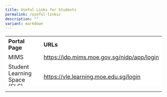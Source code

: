 ```yaml
---
title: Useful Links for Students
permalink: /useful-links/
description: ""
variant: markdown
---
```

<table border="0" style="font-size: 18px; box-sizing: inherit; border-collapse: collapse; border-spacing: 0px; max-width: 100%; height: 161px; width: 665.188px;"><tbody style="box-sizing: inherit;"><tr border="1" style="box-sizing: inherit; background: rgb(255, 255, 255); height: 23px;"><td border="0" style="box-sizing: inherit; padding: 5px 10px; width: 326.35px; height: 23px;"><b>Portal Page</b></td><td border="0" style="box-sizing: inherit; padding: 5px 10px; width: 200px; height: 23px;"><b>URLs</b></td></tr><tr style="box-sizing: inherit; background: rgb(255, 255, 255); height: 23px;"><td style="box-sizing: inherit; padding: 5px 10px; width: 326.35px; height: 23px;">MIMS</td><td style="box-sizing: inherit; padding: 5px 10px; width: 337.837px; height: 23px;"><a href="https://idp.mims.moe.gov.sg/nidp/app/login">https://idp.mims.moe.gov.sg/nidp/app/login</a></td></tr><tr style="box-sizing: inherit; background: rgb(255, 255, 255);"><td style="box-sizing: inherit; padding: 5px 10px; width: 326.35px;">Student Learning Space (SLS)</td><td style="box-sizing: inherit; padding: 5px 10px; width: 337.837px;"><a href="https://vle.learning.moe.edu.sg/login">https://vle.learning.moe.edu.sg/login</a></td></tr><tr style="box-sizing: inherit; background: rgb(255, 255, 255);"><td style="box-sizing: inherit; padding: 5px 10px; width: 326.35px;">eZhishi</td><td style="box-sizing: inherit; padding: 5px 10px; width: 337.837px;"><a href="https://www.ezhishi.com/">https://www.ezhishi.com/</a></td></tr><tr style="box-sizing: inherit; background: rgb(255, 255, 255);"><td style="box-sizing: inherit; padding: 5px 10px; width: 326.35px;">NCPS OPAC (Online Public Access Catalogue)</td><td style="box-sizing: inherit; padding: 5px 10px; width: 337.837px;"><a href="https://vle.learning.moe.edu.sg/login">https://schoolibrary.moe.edu.sg/nanchiaupri/cgi-bin/spydus.exe/MSGTRN/WPAC/HOME</a></td></tr><tr style="box-sizing: inherit; background: rgb(255, 255, 255);"><td style="box-sizing: inherit; padding: 5px 10px; width: 326.35px;">Koobits</td><td style="box-sizing: inherit; padding: 5px 10px; width: 337.837px;"><a href="https://www.koobits.com/">https://www.koobits.com/</a></td></tr></tbody></table>



---